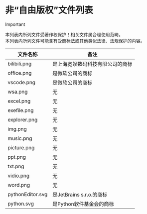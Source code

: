 # 非“自由版权”文件列表
>[!Important]
>本列表内所列文件受著作权保护！相关文件属合理使用范畴。<br>本列表内所列文件可能含有受商标法或其他类似法律、法规保护的内容。

| 文件名称 | 备注| 
| --- | --- |
|bilibili.png|是上海宽娱数码科技有限公司的商标| 
|office.png|是微软公司的商标|
|vscode.png|是微软公司的商标|
|wsa.png|无|
|excel.png|无|
|exefile.png|无|
|explorer.png|无|
|img.png|无|
|music.png|无|
|picture.png|无|
|ppt.png|无|
|txt.png|无|
|vidio.png|无|
|word.png|无|
|pythonEditor.svg|是JetBrains s.r.o.的商标|
|python.svg|是Python软件基金会的商标|